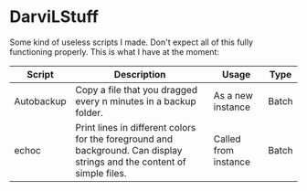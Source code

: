 # DarviLStuff
Some kind of useless scripts I made. Don't expect all of this fully functioning properly. This is what I have at the moment:

| Script | Description | Usage | Type |
| ------ | ----------- | ----- | ---- |
| Autobackup | Copy a file that you dragged every n minutes in a backup folder. | As a new instance | Batch |
| echoc | Print lines in different colors for the foreground and background. Can display strings and the content of simple files. | Called from instance | Batch |

